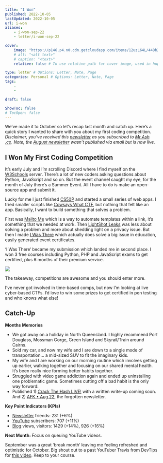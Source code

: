 ```yaml
---
title: "I Won"
published: 2022-10-05
lastUpdated: 2022-10-05
url: i-won
aliases:
    - i-won-sep-22
    - letter/i-won-sep-22

cover:
    image: "https://p146.p4.n0.cdn.getcloudapp.com/items/12uzL64L/448b29a3-3794-40f0-849c-87db92f076a7.jpeg?v=be1b65475f4917323161181d137549b8"
    # alt: "<alt text>"
    # caption: "<text>"
    relative: false # To use relative path for cover image, used in hugo Page-bundles 

type: letter # Options: Letter, Note, Page
categories: Personal # Options: Letter, Note, Page
tags:
    - 
    - 

draft: false

ShowToc: false
# TocOpen: false
---
```


We’ve made it to October so let’s recap last month and catch up. Here’s a quick story I wanted to share with you about my first coding competition. *Disclaimer, you’ve received this [newsletter](https://mrash.co/newsletters) as you subscribed to [Mr Ash .co](https://mrashleyball.com/). Note, the [August newsletter](https://mrash.co/letter/afk-aug-22/) wasn’t published via email but is now live.*

## I Won My First Coding Competition

It’s early July and I’m scrolling Discord where I find myself on the [W3Schools](https://www.w3schools.com/) server. There’s a lot of new coders asking questions about Python, JavaScript and so on. But the event channel caught my eye, for the month of July there’s a Summer Event. All I have to do is make an open-source app and submit it.

Lucky for me I just finished [CS50P](https://mrash.co/cs50-python-problem-set-guide/) and started a small series of web apps. I tried smaller scripts like [Cowsays What CTF](https://mrash.co/cowsays-what-ctf/), but nothing that felt like an app. Basically, I want to build something that solves a problem.

First was [Mailto Me](https://mailto-me.mrash.co/) which is a way to automate templates within a link, it’s something that we needed at work. Then [LightShot Leaks](https://lightshot-leaks.mrash.co/) was less about solving a problem and more about shedding light on a privacy issue. But then I made [I Was There](https://iwasthere.mrash.co/) which actually does solve a big issue in education, easily generated event certificates.

‘I Was There’ became my submission which landed me in second place. I won 3 free courses including Python, PHP and JavaScript exams to get certified, plus 6 months of their premium service.

![](https://p146.p4.n0.cdn.getcloudapp.com/items/7Kuk6gRp/c2a3647b-a1f4-436c-a530-690dbe37ef3f.png?v=8c926d62dfcfbc9effcddc073eaa4a8d)

The takeaway, competitions are awesome and you should enter more. 

I’ve never got involved in time-based comps, but now I’m looking at live cyber-based CTFs. I’d love to win some prizes to get certified in pen testing and who knows what else! 

## Catch-Up

**Months Memories**

- We got away on a holiday in North Queensland. I highly recommend Port Douglass, Mossman Gorge, Green Island and Skyrail/Train around Cairns.
- Sold my car, and now my wife and I are down to a single mode of transportation… a mid-sized SUV to fit the imaginary kids.
- My wife and I are working on our morning routine which involves getting up earlier, walking together and focusing on our shared mental health. It’s been really nice forming better habits together.
- Struggled with video game addiction again and ended up uninstalling one problematic game. Sometimes cutting off a bad habit is the only way forward.
- Published 1) [Crack The Hash LIVE!](https://youtu.be/euiuIzHaiLk) with a written write-up coming soon. And 2) [AFK • Aug 22](https://mrash.co/letter/afk-aug-22/), the forgotten newsletter.

**Key Point Indicators (KPIs)**

- [Newsletter](https://mrash.co/newsletters) friends: 231 (+6%)
- [YouTube](https://youtube.com/mrashleyball) subscribers: 707 (+11%)
- [Blog](https://mrashleyball.com/blog/) views, visitors: 1429 (+14%), 926 (+16%)

**Next Month:** Focus on queuing YouTube videos.

September was a great ‘break month’ leaving me feeling refreshed and optimistic for October. Big shout out to a past YouTuber Travis from DevTips for [this video](https://youtu.be/GcSACxUbqtg). Keep to your course.